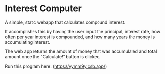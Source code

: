 # Interest Computer

A simple, static webapp that calculates compound interest.

It accomplishes this by having the user input the principal, interest rate, how often per year interest is compounded, and how many years the money is accumulating interest.

The web app returns the amount of money that was accumulated and total amount once the "Calculate!" button is clicked.

Run this program here: (https://yymm9y.csb.app/)